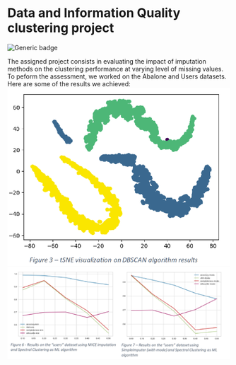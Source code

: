 # Data and Information Quality clustering project
![Generic badge](https://img.shields.io/badge/Score:-3/3-<COLOR>.svg)

The assigned project consists in evaluating the impact of imputation methods on the clustering performance at varying level of missing values. To peform the assessment, we worked on the Abalone and Users datasets.
Here are some of the results we achieved:
![Alt text](images/results1.png)
![Alt text](images/results.png)
